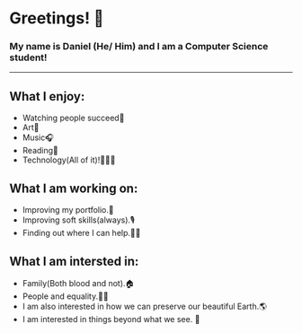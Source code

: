 <h1>Greetings! 🤖</h1>
<h3>My name is Daniel (He/ Him) and I am a Computer Science student!</h3>
<hr>
<h2>What I enjoy:</h2>
<ul>
  <li>Watching people succeed💯</li>
  <li>Art🎨</li>
  <li>Music🎧</li> 
  <li>Reading📘</li>
  <li>Technology(All of it)!🧑🏽‍💻</li>
</ul> 
<h2>What I am working on:</h2>
<ul>
  <li>Improving my portfolio.📕</li>
  <li>Improving soft skills(always).🎙</li>
  <li>Finding out where I can help.🙏🏽</li>
</ul>
<h2>What I am intersted in:</h2>
<ul>
  <li>Family(Both blood and not).🏠</li>
  <li>People and equality.🫶🏽</li> 
  <li>I am also interested in how we can preserve our beautiful Earth.🌎</li>
  <li>I am interested in things beyond what we see. 💬</li>

</ul>
<!--
**recursiveDan/recursiveDan** is a ✨ _special_ ✨ repository because its `README.md` (this file) appears on your GitHub profile.

Here are some ideas to get you started:

- 🔭 I’m currently working on ...
- 🌱 I’m currently learning ...
- 👯 I’m looking to collaborate on ...
- 🤔 I’m looking for help with ...
- 💬 Ask me about ...
- 📫 How to reach me: ...
- 😄 Pronouns: ...
- ⚡ Fun fact: ...
-->
